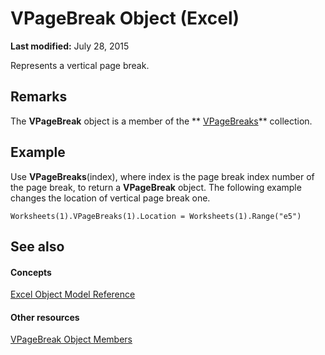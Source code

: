 
# VPageBreak Object (Excel)

 **Last modified:** July 28, 2015

Represents a vertical page break.

## Remarks

The  **VPageBreak** object is a member of the ** [VPageBreaks](ab8f288a-5235-76c9-7b27-81e542cdd141.md)** collection.


## Example

Use  **VPageBreaks**(index), where index is the page break index number of the page break, to return a **VPageBreak** object. The following example changes the location of vertical page break one.


```
Worksheets(1).VPageBreaks(1).Location = Worksheets(1).Range("e5")
```


## See also


#### Concepts


 [Excel Object Model Reference](11ea8598-8a20-92d5-f98b-0da04263bf2c.md)
#### Other resources


 [VPageBreak Object Members](d6d29663-7922-a736-8964-730815c46e07.md)
